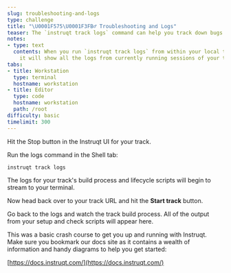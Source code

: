 ```yaml
---
slug: troubleshooting-and-logs
type: challenge
title: "\U0001F575\U0001F3FB‍♂️ Troubleshooting and Logs"
teaser: The `instruqt track logs` command can help you track down bugs and fix issues.
notes:
- type: text
  contents: When you run `instruqt track logs` from within your local track directory,
    it will show all the logs from currently running sessions of your track.
tabs:
- title: Workstation
  type: terminal
  hostname: workstation
- title: Editor
  type: code
  hostname: workstation
  path: /root
difficulty: basic
timelimit: 300
---
```

<style type="text/css" rel="stylesheet">
hr.cyan { background-color: cyan; color: cyan; height: 2px; margin-bottom: -10px; }
h2.cyan { color: cyan; }
</style>Hit the Stop button in the Instruqt UI for your track.

Run the logs command in the Shell tab:

```bash
instruqt track logs
```

The logs for your track's build process and lifecycle scripts will begin to stream to your terminal.

Now head back over to your track URL and hit the **Start track** button.

Go back to the logs and watch the track build process. All of the output from your setup and check scripts will appear here.

This was a basic crash course to get you up and running with Instruqt. Make sure you bookmark our docs site as it contains a wealth of information and handy diagrams to help you get started:

[https://docs.instruqt.com/](https://docs.instruqt.com/)